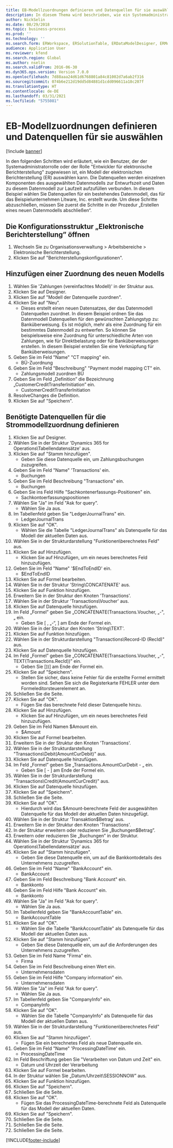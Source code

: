 ```yaml
---
title: EB-Modellzuordnungen definieren und Datenquellen für sie auswählen
description: In diesem Thema wird beschrieben, wie ein Systemadministrator oder ein Entwickler für elektronische Berichterstellung Datenquellen für ein Datenmodell der elektronischen Berichterstellung auswählen kann.
author: NickSelin
ms.date: 08/29/2018
ms.topic: business-process
ms.prod: ''
ms.technology: ''
ms.search.form: ERWorkspace, ERSolutionTable, ERDataModelDesigner, ERModelMappingTable, ERModelMappingDesigner, ERExpressionDesignerFormula
audience: Application User
ms.reviewer: kfend
ms.search.region: Global
ms.author: nselin
ms.search.validFrom: 2016-06-30
ms.dyn365.ops.version: Version 7.0.0
ms.openlocfilehash: 7d88aaa24d61d6768801a84c81002d7a6ab2f316
ms.sourcegitcommit: 074b6e212d19dd5d84881d1cdd096611a18c207f
ms.translationtype: HT
ms.contentlocale: de-DE
ms.lasthandoff: 03/31/2021
ms.locfileid: "5755081"
---
```

# <a name="define-er-model-mappings-and-select-data-sources-for-them"></a>EB-Modellzuordnungen definieren und Datenquellen für sie auswählen

[!include [banner](../../includes/banner.md)]

In den folgenden Schritten wird erläutert, wie ein Benutzer, der der Systemadministratorrolle oder der Rolle "Entwickler für elektronische Berichterstellung" zugewiesen ist, ein Modell der elektronischen Berichterstellung (ER) auswählen kann. Die Datenquellen werden einzelnen Komponenten des ausgewählten Datenmodells zur Entwurfszeit und Daten zu diesem Datenmodell zur Laufzeit aufzufüllen verbunden. In diesem Beispiel wählen Sie Datenquellen für ein bestehendes Datenmodell, das für das Beispielunternehmen Litware, Inc. erstellt wurde. Um diese Schritte abzuschließen, müssen Sie zuerst die Schritte in der Prozedur „Erstellen eines neuen Datenmodells abschließen“.


## <a name="open-the-electronic-reporting-configurations-tree"></a>Die Konfigurationsstruktur „Elektronische Berichterstellung” öffnen
1. Wechseln Sie zu Organisationsverwaltung > Arbeitsbereiche > Elektronische Berichterstellung.
2. Klicken Sie auf "Berichterstellungskonfigurationen".

## <a name="insert-a-new-model-mapping"></a>Hinzufügen einer Zuordnung des neuen Modells
1. Wählen Sie 'Zahlungen (vereinfachtes Modell)' in der Struktur aus.
2. Klicken Sie auf Designer.
3. Klicken Sie auf "Modell der Datenquelle zuordnen".
4. Klicken Sie auf "Neu".
    * Dieses erstellt einen neuen Datensatzes, der das Datenmodell Datenquellen zuordnet. In diesem Beispiel ordnen Sie das Datenmodell Datenquellen für den gewünschten Zahlungstyp zu: Banküberweisung.     Es ist möglich, mehr als eine Zuordnung für ein bestimmtes Datenmodell zu entwerfen. So können Sie beispielsweise eine Zuordnung für unterschiedliche Arten von Zahlungen, wie für Direktbelastung oder für Banküberweisungen erstellen. In diesem Beispiel erstellen Sie eine Verknüpfung für Banküberweisungen.  
5. Geben Sie im Feld "Name" "CT mapping" ein.
    * BÜ-Zuordnung  
6. Geben Sie im Feld "Beschreibung" "Payment model mapping CT" ein.
    * Zahlungsmodell zuordnen BÜ  
7. Geben Sie im Feld „Definition” die Bezeichnung „CustomerCreditTransferInitiation” ein.
    * CustomerCreditTransferInitiation  
8. ResolveChanges die Definition.
9. Klicken Sie auf "Speichern".

## <a name="define-required-data-sources-for-the-current-model-mapping"></a>Benötigte Datenquellen für die Strommodellzuordnung definieren
1. Klicken Sie auf Designer.
2. Wählen Sie in der Struktur 'Dynamics 365 for Operations\Tabellendatensätze' aus.
3. Klicken Sie auf "Stamm hinzufügen".
    * Geben Sie diese Datenquelle ein, um Zahlungsbuchungen zuzugreifen.  
4. Geben Sie im Feld "Name" 'Transactions' ein.
    * Buchungen  
5. Geben Sie im Feld Beschreibung "Transactions" ein.
    * Buchungen  
6. Geben Sie ins Feld Hilfe "Sachkontenerfassungs-Positionen" ein.
    * Sachkontoerfassungspositionen  
7. Wählen Sie "Ja" im Feld "Ask for query".
    * Wählen Sie Ja aus.  
8. Im Tabellenfeld geben Sie "LedgerJournalTrans" ein.
    * LedgerJournalTrans  
9. Klicken Sie auf "OK".
    * Wählen Sie die Tabelle "LedgerJournalTrans" als Datenquelle für das Modell der aktuellen Daten aus.  
10. Wählen Sie in der Strukturdarstellung "Funktionen\berechnetes Feld" aus.
11. Klicken Sie auf Hinzufügen.
    * Klicken Sie auf Hinzufügen, um ein neues berechnetes Feld hinzuzufügen.  
12. Geben Sie im Feld "Name" '$EndToEndID' ein.
    * $EndToEndID  
13. Klicken Sie auf Formel bearbeiten.
14. Wählen Sie in der Struktur 'String\CONCATENATE' aus.
15. Klicken Sie auf Funktion hinzufügen.
16. Erweitern Sie in der Struktur den Knoten 'Transactions'.
17. Wählen Sie in der Struktur 'Transactions\Voucher' aus.
18. Klicken Sie auf Datenquelle hinzufügen.
19. Im Feld „Formel” geben Sie „CONCATENATE(Transactions.Voucher, „-", „ ein.
    * Geben Sie [ , „-“, ] am Ende der Formel ein.  
20. Wählen Sie in der Struktur den Knoten 'String\TEXT'.
21. Klicken Sie auf Funktion hinzufügen.
22. Wählen Sie in der Strukturdarstellung "Transactions\Record-ID (RecId)" aus.
23. Klicken Sie auf Datenquelle hinzufügen.
24. Im Feld „Formel” geben Sie „CONCATENATE(Transactions.Voucher, „-", TEXT(Transactions.RecId))” ein.
    * Geben Sie [))] am Ende der Formel ein.  
25. Klicken Sie auf "Speichern".
    * Stellen Sie sicher, dass keine Fehler für die erstellte Formel ermittelt worden sind. Sehen Sie sich die Registerkarte FEHLER unter dem Formeleditorsteuerelement an.  
26. Schließen Sie die Seite.
27. Klicken Sie auf "OK".
    * Fügen Sie das berechnete Feld dieser Datenquelle hinzu.  
28. Klicken Sie auf Hinzufügen.
    * Klicken Sie auf Hinzufügen, um ein neues berechnetes Feld hinzuzufügen.  
29. Geben Sie im Feld Namen $Amount ein.
    * $Amount  
30. Klicken Sie auf Formel bearbeiten.
31. Erweitern Sie in der Struktur den Knoten 'Transactions'.
32. Wählen Sie in der Strukturdarstellung "Transactions\Debit(AmountCurDebit)" aus.
33. Klicken Sie auf Datenquelle hinzufügen.
34. Im Feld „Formel” geben Sie „Transactions.AmountCurDebit - „ ein.
    * Geben Sie [ - ] am Ende der Formel ein.  
35. Wählen Sie in der Strukturdarstellung "Transactions\Credit(AmountCurCredit)" aus.
36. Klicken Sie auf Datenquelle hinzufügen.
37. Klicken Sie auf "Speichern".
38. Schließen Sie die Seite.
39. Klicken Sie auf "OK".
    * Hierdurch wird das $Amount-berechnete Feld der ausgewählten Datenquelle für das Modell der aktuellen Daten hinzugefügt.  
40. Wählen Sie in der Struktur 'Transaktion\$Betrag' aus.
41. Erweitern Sie in der Struktur den Knoten 'Transactions'.
42. In der Struktur erweitern oder reduzieren Sie „Buchungen\$Betrag”.
43. Erweitern oder reduzieren Sie „Buchungen” in der Struktur.
44. Wählen Sie in der Struktur 'Dynamics 365 for Operations\Tabellendatensätze' aus.
45. Klicken Sie auf "Stamm hinzufügen".
    * Geben Sie diese Datenquelle ein, um auf die Bankkontodetails des Unternehmens zuzugreifen.  
46. Geben Sie im Feld "Name" "BankAccount" ein.
    * BankAccount  
47. Geben Sie im Feld Beschreibung "Bank Account" ein.
    * Bankkonto  
48. Geben Sie im Feld Hilfe "Bank Account" ein.
    * Bankkonto  
49. Wählen Sie "Ja" im Feld "Ask for query".
    * Wählen Sie Ja aus.  
50. Im Tabellenfeld geben Sie "BankAccountTable" ein.
    * BankAccountTable  
51. Klicken Sie auf "OK".
    * Wählen Sie die Tabelle "BankAccountTable" als Datenquelle für das Modell der aktuellen Daten aus.  
52. Klicken Sie auf "Stamm hinzufügen".
    * Geben Sie diese Datenquelle ein, um auf die Anforderungen des Unternehmens zuzugreifen.  
53. Geben Sie im Feld Name "Firma" ein.
    * Firma  
54. Geben Sie im Feld Beschreibung einen Wert ein.
    * Unternehmensdaten  
55. Geben Sie im Feld Hilfe "Company information" ein.
    * Unternehmensdaten  
56. Wählen Sie "Ja" im Feld "Ask for query".
    * Wählen Sie Ja aus.  
57. Im Tabellenfeld geben Sie "CompanyInfo" ein.
    * CompanyInfo  
58. Klicken Sie auf "OK".
    * Wählen Sie die Tabelle "CompanyInfo" als Datenquelle für das Modell der aktuellen Daten aus.  
59. Wählen Sie in der Strukturdarstellung "Funktionen\berechnetes Feld" aus.
60. Klicken Sie auf "Stamm hinzufügen".
    * Fügen Sie ein berechnetes Feld als neue Datenquelle ein.  
61. Geben Sie im Feld "Name" 'ProcessingDateTime' ein.
    * ProcessingDateTime  
62. Im Feld Beschriftung geben Sie "Verarbeiten von Datum und Zeit" ein.
    * Datum und Uhrzeit der Verarbeitung  
63. Klicken Sie auf Formel bearbeiten.
64. In der Struktur wählen Sie „Datum/Uhrzeit\SESSIONNOW” aus.
65. Klicken Sie auf Funktion hinzufügen.
66. Klicken Sie auf "Speichern".
67. Schließen Sie die Seite.
68. Klicken Sie auf "OK".
    * Fügen Sie das ProcessingDateTime-berechnete Feld als Datenquelle für das Modell der aktuellen Daten.  
69. Klicken Sie auf "Speichern".
70. Schließen Sie die Seite.
71. Schließen Sie die Seite.
72. Schließen Sie die Seite.



[!INCLUDE[footer-include](../../../../includes/footer-banner.md)]